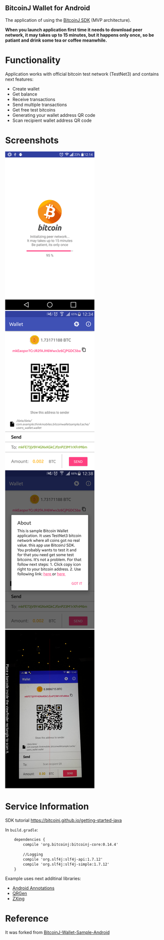 ## BitcoinJ Wallet for Android

The application of using the <a href="https://bitcoinj.github.io/">BitcoinJ SDK</a> (MVP architecture).

<b>When you launch application first time it needs to download peer network, it may takes up to 15 minutes, but it happens only once, so be patiant and drink some tea or coffee meanwhile.</b>

# Functionality

Application works with official bitcoin test network (TestNet3) and contains next features: 
* Create wallet
* Get balance
* Receive transactions
* Send multiple transactions
* Get free test bitcoins
* Generating your wallet address QR code
* Scan recipient wallet address QR code

# Screenshots
<img src="screenshots/loading.png" alt="Initializaqtion" width="288" height="512">&nbsp;
<img src="screenshots/home.png" alt="Main screen" width="288" height="512">&nbsp;
<img src="screenshots/free.png" alt="Get coins" width="288" height="512">
<img src="screenshots/scan.png" alt="Scan QR" width="288" height="512">

# Service Information
SDK tutorial https://bitcoinj.github.io/getting-started-java

In `build.gradle`:
```
    dependencies {
        compile 'org.bitcoinj:bitcoinj-core:0.14.4'
        
        //Logging
        compile 'org.slf4j:slf4j-api:1.7.12'
        compile 'org.slf4j:slf4j-simple:1.7.12'
    }
```
Example uses next additinal libraries:
* <a href="https://github.com/androidannotations/androidannotations">Android Annotations</a>
* <a href="https://github.com/kenglxn/QRGen">QRGen</a>
* <a href="https://github.com/zxing/zxing">ZXing</a>

# Reference

It was forked from <a href="https://github.com/thinkmobiles/BitcoinJ-Wallet-Sample-Android">BitcoinJ-Wallet-Sample-Android</a>
